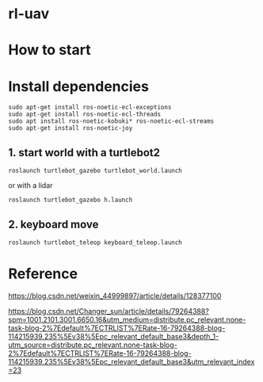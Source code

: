 # rl-uav

# How to start


# Install dependencies

```
sudo apt-get install ros-noetic-ecl-exceptions
sudo apt-get install ros-noetic-ecl-threads
sudo apt install ros-noetic-kobuki* ros-noetic-ecl-streams
sudo apt-get install ros-noetic-joy

```

## 1. start world with a turtlebot2
```
roslaunch turtlebot_gazebo turtlebot_world.launch 
```
or with a lidar
```
roslaunch turtlebot_gazebo h.launch 
```

## 2. keyboard move
```
roslaunch turtlebot_teleop keyboard_teleop.launch
```

# Reference

https://blog.csdn.net/weixin_44999897/article/details/128377100


https://blog.csdn.net/Changer_sun/article/details/79264388?spm=1001.2101.3001.6650.16&utm_medium=distribute.pc_relevant.none-task-blog-2%7Edefault%7ECTRLIST%7ERate-16-79264388-blog-114215939.235%5Ev38%5Epc_relevant_default_base3&depth_1-utm_source=distribute.pc_relevant.none-task-blog-2%7Edefault%7ECTRLIST%7ERate-16-79264388-blog-114215939.235%5Ev38%5Epc_relevant_default_base3&utm_relevant_index=23
